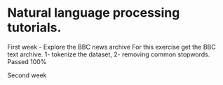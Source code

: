 # Natural language processing tutorials.
First week - Explore the BBC news archive
For this exercise get the BBC text archive.
1- tokenize the dataset,
2- removing common stopwords.
Passed 100%

Second week
